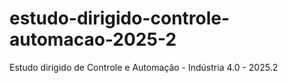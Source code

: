 # estudo-dirigido-controle-automacao-2025-2
Estudo dirigido de Controle e Automação - Indústria 4.0 - 2025.2
